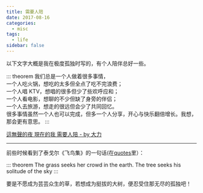 ```yaml
---
title: 需要人陪
date: 2017-08-16
categories:
  - misc
tags:
  - life
sidebar: false
---
```


以下文字大概是我在极度孤独时写的，有个人陪伴总好一些。

<!-- more -->

::: theorem
我们总是一个人做着很多事情，  
一个人吃火锅，想吃的太多但全点了吃不完浪费；  
一个人唱 KTV，想唱的很多但少了些欢呼应和；  
一个人看电影，想聊的不少但缺了身旁的伴侣；  
一个人去旅游，想走的很远但会少了共同回忆。  
很多事情虽然一个人也可以完成，但多一个人分享，开心与快乐翻倍增长。我想，那会更有意思。
:::

[這無聲的夜 現在的我 需要人陪 - by 大力](https://youtu.be/DahDsnn_Hpc)

---

前些时候看到了泰戈尔《飞鸟集》的一句话(在[quotes](quotes)里）：

::: theorem
The grass seeks her crowd in the earth. The tree seeks his solitude of the sky
:::

要是不愿成为芸芸众生的草，若想成为挺拔的大树，便忍受住那无尽的孤独吧！
